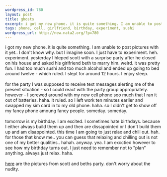 ```yaml
--- 
wordpress_id: 780
layout: post
title: ghosts
excerpt: i got my new phone. it is quite something. I am unable to post pictures with it yet.. I don't know why. but I imagine soon. I just have to experiment. heh. experiment. yesterday I hleped scott with a surprise party after he closed on his house and asked his girlfriend beth to marry him. weird. it was pretty fun. I had too much sushi and too much alcohol and ended up going to bed around twelve - ...
tags: phone, cell, girlfriend, birthday, experiment, sushi
wordpress_url: http://new.nata2.org/?p=780
---
```

i got my new phone. it is quite something. I am unable to post pictures with it yet.. I don't know why. but I imagine soon. I just have to experiment. heh. experiment. yesterday I hleped scott with a surprise party after he closed on his house and asked his girlfriend beth to marry him. weird. it was pretty fun. I had too much sushi and too much alcohol and ended up going to bed around twelve - which ruled. I slept for around 12 hours. I enjoy sleep. <br/><br/>for the party I was supposed to receive text messages alerting me of the present situation - so I could react with the party group appropriately. however - I screwed around with my new cell phone soo much that I ran it out of batteries. haha. it ruled. so I left work ten minutes earlier and swapped my sim card in to my old phone. haha. so I didn't get to show off my fancy phone amoung fancy people. someday. someday. <br/><br/>tomorrow is my birthday. I am excited. I sometimes hate birthdays. because I either always build them up and then are dissapointed or I don't build them up and am disappointed. this time I am going to just relax and chill out. hah. for those that know me.. you can guess that relaxing and chilling out is not one of my better qualities.. hahah. anyway. yea. I am excctied however to see how my birthday turns out. I just need to remember not to "plan" anything. always just relax. haha. <br/><br/><a href="http://nata2.info/?path=pictures%2Fevents%2F2004%3A03%3A19_scotts_party">here</a> are the pictures from scott and beths party. don't worry about the nudity. 

